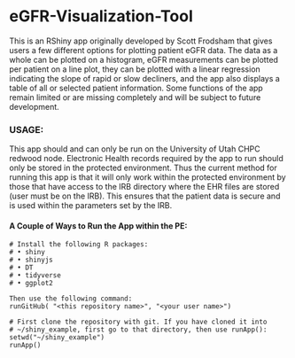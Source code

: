 # eGFR-Visualization-Tool

This is an RShiny app originally developed by Scott Frodsham that gives users a few different options for plotting patient eGFR data. The data as a whole can be plotted on a histogram, eGFR measurements can be plotted per patient on a line plot, they can be plotted with a linear regression indicating the slope of rapid or slow decliners, and the app also displays a table of all or selected patient information. Some functions of the app remain limited or are missing completely and will be subject to future development.

### USAGE:
This app should and can only be run on the University of Utah CHPC redwood node. Electronic Health records required by the app to run should only be stored in the protected environment. Thus the current method for running this app is that it will only work within the protected environment by those that have access to the IRB directory where the EHR files are stored (user must be on the IRB). This ensures that the patient data is secure and is used within the parameters set by the IRB.

#### A Couple of Ways to Run the App within the PE:
```
# Install the following R packages:
# • shiny
# • shinyjs
# • DT
# • tidyverse
# • ggplot2

Then use the following command:
runGitHub( "<this repository name>", "<your user name>")
```

```
# First clone the repository with git. If you have cloned it into
# ~/shiny_example, first go to that directory, then use runApp():
setwd("~/shiny_example")
runApp()
```
